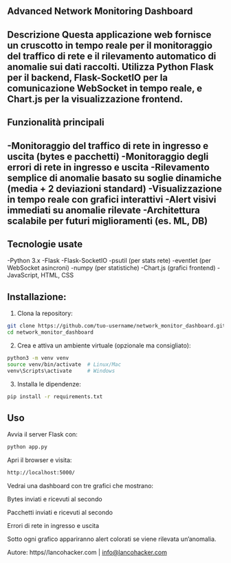## Advanced Network Monitoring Dashboard

Descrizione
Questa applicazione web fornisce un cruscotto in tempo reale per il monitoraggio del traffico di rete e il rilevamento automatico di anomalie sui dati raccolti.
Utilizza Python Flask per il backend, Flask-SocketIO per la comunicazione WebSocket in tempo reale, e Chart.js per la visualizzazione frontend. 
---
## Funzionalità principali
-Monitoraggio del traffico di rete in ingresso e uscita (bytes e pacchetti)
-Monitoraggio degli errori di rete in ingresso e uscita
-Rilevamento semplice di anomalie basato su soglie dinamiche (media + 2 deviazioni standard)
-Visualizzazione in tempo reale con grafici interattivi
-Alert visivi immediati su anomalie rilevate
-Architettura scalabile per futuri miglioramenti (es. ML, DB)
---
## Tecnologie usate
-Python 3.x
-Flask
-Flask-SocketIO
-psutil (per stats rete)
-eventlet (per WebSocket asincroni)
-numpy (per statistiche)
-Chart.js (grafici frontend)
-JavaScript, HTML, CSS

## Installazione:

1) Clona la repository:
```bash
git clone https://github.com/tuo-username/network_monitor_dashboard.git
cd network_monitor_dashboard
```

2) Crea e attiva un ambiente virtuale (opzionale ma consigliato):
 ```bash
python3 -m venv venv
source venv/bin/activate  # Linux/Mac
venv\Scripts\activate     # Windows
```
3) Installa le dipendenze:
 ```bash
pip install -r requirements.txt
```

## Uso
Avvia il server Flask con:
 ```bash
python app.py
```

Apri il browser e visita:
 ```bash
http://localhost:5000/
```
Vedrai una dashboard con tre grafici che mostrano:

Bytes inviati e ricevuti al secondo

Pacchetti inviati e ricevuti al secondo

Errori di rete in ingresso e uscita

Sotto ogni grafico appariranno alert colorati se viene rilevata un’anomalia.

Autore: https//lancohacker.com | info@lancohacker.com


